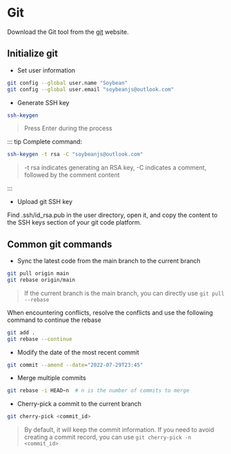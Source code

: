 # Git

Download the Git tool from the [git](https://git-scm.com/) website.

## Initialize git

- Set user information

```bash
git config --global user.name "Soybean"
git config --global user.email "soybeanjs@outlook.com"
```

- Generate SSH key

```bash
ssh-keygen
```

> Press Enter during the process

::: tip
Complete command:

```bash
ssh-keygen -t rsa -C "soybeanjs@outlook.com"
```

> -t rsa indicates generating an RSA key, -C indicates a comment, followed by the comment content

:::

- Upload git SSH key

Find .ssh/id_rsa.pub in the user directory, open it, and copy the content to the SSH keys section of your git code platform.

## Common git commands

- Sync the latest code from the main branch to the current branch

```bash
git pull origin main
git rebase origin/main
```

> If the current branch is the main branch, you can directly use `git pull --rebase`

When encountering conflicts, resolve the conflicts and use the following command to continue the rebase

```bash
git add .
git rebase --continue
```

- Modify the date of the most recent commit

```bash
git commit --amend --date="2022-07-29T23:45"
```

- Merge multiple commits

```bash
git rebase -i HEAD~n  # n is the number of commits to merge
```

- Cherry-pick a commit to the current branch

```bash
git cherry-pick <commit_id>
```

> By default, it will keep the commit information. If you need to avoid creating a commit record, you can use `git cherry-pick -n <commit_id>`
